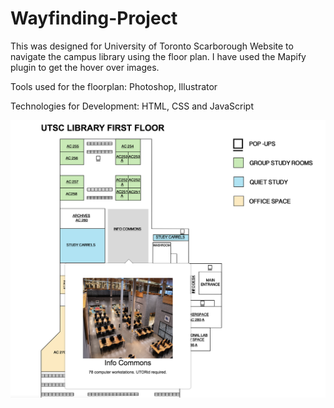 # Wayfinding-Project

This was designed for University of Toronto Scarborough Website to navigate the campus library using the floor plan. I have used the Mapify plugin to get the hover over images.

Tools used for the floorplan: Photoshop, Illustrator

Technologies for Development: HTML, CSS and JavaScript

![](Screen%20Shot%202020-06-07%20at%202.34.07%20AM.png)


